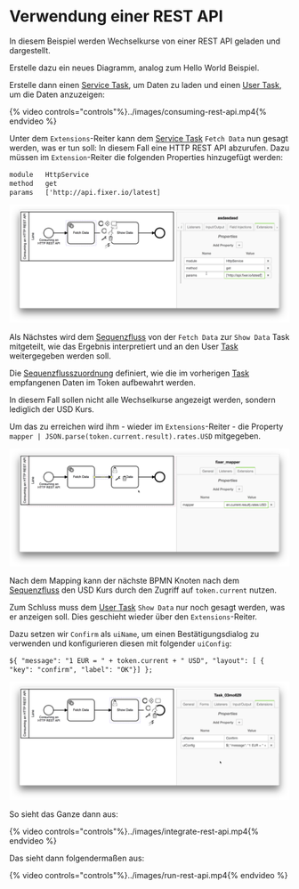 # Verwendung einer REST API

In diesem Beispiel werden Wechselkurse von einer REST API geladen und
dargestellt.

Erstelle dazu ein neues Diagramm, analog zum Hello World Beispiel.

Erstelle dann einen [Service Task](../../anhang/Glossary.md), um Daten zu laden
und einen [User Task](../../anhang/Glossary.md), um die Daten anzuzeigen:

{% video controls="controls"%}../images/consuming-rest-api.mp4{% endvideo %}

Unter dem `Extensions`-Reiter kann dem [Service Task](../../anhang/Glossary.md)
`Fetch Data` nun gesagt werden, was er tun soll: In diesem Fall eine HTTP REST
API abzurufen. Dazu müssen im `Extension`-Reiter die folgenden Properties
hinzugefügt werden:

```
module   HttpService
method   get
params   ['http://api.fixer.io/latest]
```
![FetchData](../images/fetch-data-rest-api.png)

Als Nächstes wird dem [Sequenzfluss](../../anhang/Glossary.md) von der `Fetch Data` zur `Show Data` Task mitgeteilt, wie
das Ergebnis interpretiert und an den User [Task](../../anhang/Glossary.md)
weitergegeben werden soll.

Die [Sequenzflusszuordnung](../../anhang/Glossary.md) definiert, wie die im
vorherigen [Task](../../anhang/Glossary.md) empfangenen Daten im Token
aufbewahrt werden.

In diesem Fall sollen nicht alle Wechselkurse angezeigt werden, sondern lediglich
der USD Kurs.

Um das zu erreichen wird ihm - wieder im `Extensions`-Reiter - die Property `mapper | JSON.parse(token.current.result).rates.USD` mitgegeben.

![Flow](../images/flow-rest-api.png)

Nach dem Mapping kann der nächste BPMN Knoten nach dem
[Sequenzfluss](../../anhang/Glossary.md) den USD Kurs durch den Zugriff auf
`token.current` nutzen.

Zum Schluss muss dem [User Task](../../anhang/Glossary.md) `Show Data` nur noch gesagt werden,
was er anzeigen soll. Dies geschieht wieder über den `Extensions`-Reiter.

Dazu setzen wir `Confirm` als `uiName`, um einen Bestätigungsdialog zu
verwenden und konfigurieren diesen mit folgender `uiConfig`:

```
${ "message": "1 EUR = " + token.current + " USD", "layout": [ { "key": "confirm", "label": "OK"}] };
```

![ShowData](../images/show-data-rest-api.png)

So sieht das Ganze dann aus:

{% video controls="controls"%}../images/integrate-rest-api.mp4{% endvideo %}

Das sieht dann folgendermaßen aus:

{% video controls="controls"%}../images/run-rest-api.mp4{% endvideo %}
